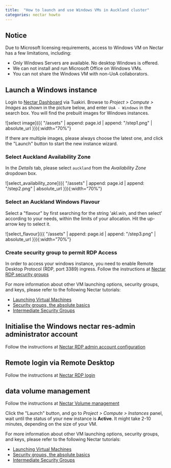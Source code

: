```yaml
---
title:  "How to launch and use Windows VMs in Auckland cluster"
categories: nectar howto
---
```


## Notice

Due to Microsoft licensing requirements, access to Windows VM on Nectar has a few limitations, including:
- Only Windows Servers are available. No desktop Windows is offered.
- We can not install and run Microsoft Office on Windows VMs.
- You can not share the Windows VM with non-UoA collaborators.



## Launch a Windows instance

Login to [Nectar Dashboard](https://dashboard.rc.nectar.org.au/) via Tuakiri. Browse to *Project > Compute > Images* as shown in the picture below, and enter `UoA - Windows` in the search box. You will find the prebuilt images for Windows instances.

![select image]({{ "/assets" | append: page.id | append: "/step1.png" | absolute_url }}){:width="70%"}


If there are multiple images, please always choose the latest one, and click the "Launch" button to start the new instance wizard.

### Select Auckland Availability Zone

In the *Details* tab, please select `auckland` from the *Availability Zone* dropdown box.

![select_availability_zone]({{ "/assets" | append: page.id | append: "/step2.png" | absolute_url }}){:width="70%"}

### Select an Auckland Windows Flavour
Select a "flavour" by first searching for the string 'akl.win, and then select' according to your needs, within the limits of your allocation.  Hit the up-arrow key to select it.

![select_flavour]({{ "/assets" | append: page.id | append: "/step3.png" | absolute_url }}){:width="70%"}

### Create security group to permit RDP Access

In order to access your windows instance, you need to enable Remote Desktop Protocol (RDP, port 3389) ingress.
Follow the instructions at [Nectar RDP security groups](./rdp.html)


For more information about other VM launching options, security groups, and keys, please refer to the following Nectar tutorials:

- [Launching Virtual Machines](https://tutorials.rc.nectar.org.au/launching-virtual-machines/01-overview)
- [Security groups, the absolute basics](https://tutorials.rc.nectar.org.au/sec-groups-101/01-overview)
- [Intermediate Security Groups](https://tutorials.rc.nectar.org.au/intermediate-security-groups/01-overview)

## Initialise the Windows nectar res-admin administrator account

Follow the instructions at [Nectar RDP admin account configuration](./account.html)


## Remote login via Remote Desktop

Follow the instructions at [Nectar RDP login ](./login.html)

## data volume management

Follow the instructions at [Nectar Volume management](./volume.html)


Click the "Launch" button, and go to *Project > Compute > Instances* panel, wait until the status of your new instance is **Active**. It might take 2-10 minutes, depending on the size of your VM.

For more information about other VM launching options, security groups, and keys, please refer to the following Nectar tutorials:

- [Launching Virtual Machines](https://tutorials.rc.nectar.org.au/launching-virtual-machines/01-overview)
- [Security groups, the absolute basics](https://tutorials.rc.nectar.org.au/sec-groups-101/01-overview)
- [Intermediate Security Groups](https://tutorials.rc.nectar.org.au/intermediate-security-groups/01-overview)


